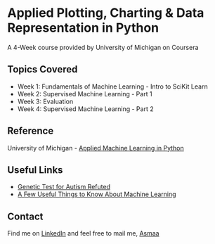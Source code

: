 # Applied Plotting, Charting & Data Representation in Python
A 4-Week course provided by University of Michigan on Coursera

## Topics Covered
* Week 1: Fundamentals of Machine Learning - Intro to SciKit Learn
* Week 2: Supervised Machine Learning - Part 1
* Week 3: Evaluation
* Week 4: Supervised Machine Learning - Part 2


## Reference
University of Michigan - [Applied Machine Learning in Python](https://www.coursera.org/learn/python-machine-learning)

## Useful Links
* [Genetic Test for Autism Refuted](https://www.the-scientist.com/news-opinion/genetic-test-for-autism-refuted-38511)
* [A Few Useful Things to Know About Machine Learning](https://homes.cs.washington.edu/~pedrod/papers/cacm12.pdf)

## Contact
Find me on [LinkedIn](https://www.linkedin.com/in/asmaa-mirkhan/) and feel free to mail me, [Asmaa](mailto:asmaamirkhan.am@gmail.com)


